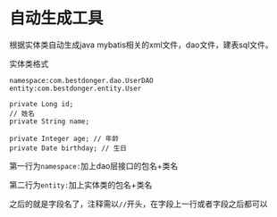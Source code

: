 # 自动生成工具

根据实体类自动生成java mybatis相关的xml文件，dao文件，建表sql文件。

实体类格式
```
namespace:com.bestdonger.dao.UserDAO
entity:com.bestdonger.entity.User

private Long id;
// 姓名
private String name;

private Integer age; // 年龄
private Date birthday; // 生日

```

第一行为`namespace:`加上dao层接口的包名+类名

第二行为`entity:`加上实体类的包名+类名

之后的就是字段名了，注释需以`//`开头，在字段上一行或者字段之后都可以
